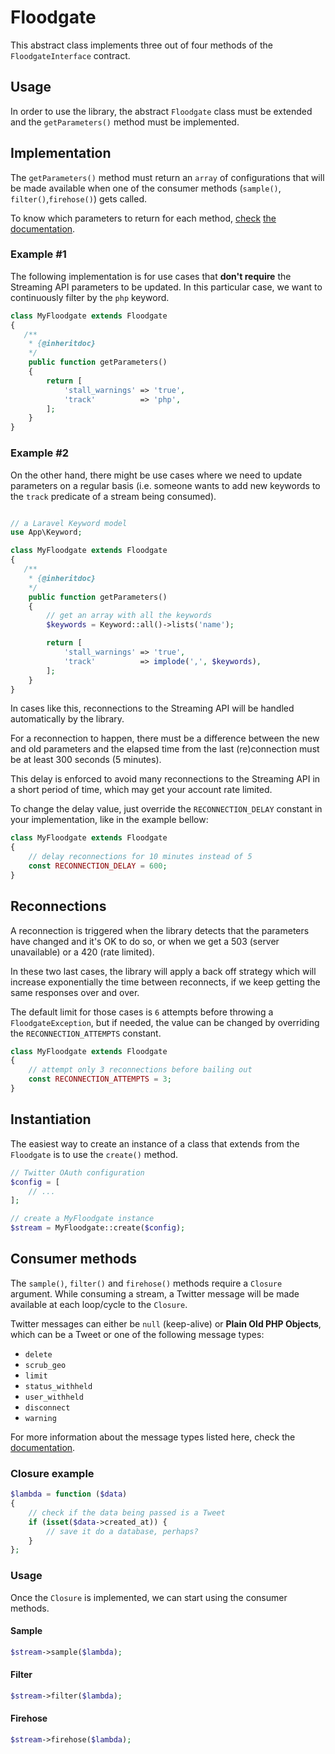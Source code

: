 # Floodgate
This abstract class implements three out of four methods of the `FloodgateInterface` contract.

## Usage
In order to use the library, the abstract `Floodgate` class must be extended and the `getParameters()` method must be implemented.

## Implementation
The `getParameters()` method must return an `array` of configurations that will be made available when one of the consumer methods (`sample()`, `filter()`,`firehose()`) gets called.

To know which parameters to return for each method, [check](https://dev.twitter.com/streaming/reference/get/statuses/sample) [the](https://dev.twitter.com/streaming/reference/post/statuses/filter) [documentation](https://dev.twitter.com/streaming/reference/get/statuses/firehose).

### Example #1
The following implementation is for use cases that **don't require** the Streaming API parameters to be updated. In this particular case, we want to continuously filter by the `php` keyword.

```php
class MyFloodgate extends Floodgate
{
   /**
    * {@inheritdoc}
    */
    public function getParameters()
    {
        return [
            'stall_warnings' => 'true',
            'track'          => 'php',
        ];
    }
}

```

### Example #2
On the other hand, there might be use cases where we need to update parameters on a regular basis (i.e. someone wants to add new keywords to the `track` predicate of a stream being consumed).

```php

// a Laravel Keyword model
use App\Keyword;

class MyFloodgate extends Floodgate
{
   /**
    * {@inheritdoc}
    */
    public function getParameters()
    {
        // get an array with all the keywords
        $keywords = Keyword::all()->lists('name');

        return [
            'stall_warnings' => 'true',
            'track'          => implode(',', $keywords),
        ];
    }
}

```

In cases like this, reconnections to the Streaming API will be handled automatically by the library. 

For a reconnection to happen, there must be a difference between the new and old parameters and the elapsed time from the last (re)connection must be at least 300 seconds (5 minutes). 

This delay is enforced to avoid many reconnections to the Streaming API in a short period of time, which may get your account rate limited.

To change the delay value, just override the `RECONNECTION_DELAY` constant in your implementation, like in the example bellow:

```php
class MyFloodgate extends Floodgate
{
    // delay reconnections for 10 minutes instead of 5
    const RECONNECTION_DELAY = 600;
}

```

## Reconnections
A reconnection is triggered when the library detects that the parameters have changed and it's OK to do so, or when we get a 503 (server unavailable) or a 420 (rate limited).

In these two last cases, the library will apply a back off strategy which will increase exponentially the time between reconnects, if we keep getting the same responses over and over.

The default limit for those cases is `6` attempts before throwing a `FloodgateException`, but if needed, the value can be changed by overriding the `RECONNECTION_ATTEMPTS` constant.

```php
class MyFloodgate extends Floodgate
{
    // attempt only 3 reconnections before bailing out
    const RECONNECTION_ATTEMPTS = 3;
}

```

## Instantiation
The easiest way to create an instance of a class that extends from the `Floodgate` is to use the `create()` method.

```php
// Twitter OAuth configuration
$config = [
    // ...
];

// create a MyFloodgate instance
$stream = MyFloodgate::create($config);
```

## Consumer methods
The `sample()`, `filter()` and `firehose()` methods require a `Closure` argument. While consuming a stream, a Twitter message will be made available at each loop/cycle to the `Closure`.

Twitter messages can either be `null` (keep-alive) or **Plain Old PHP Objects**, which can be a Tweet or one of the following message types:

- `delete`
- `scrub_geo`
- `limit`
- `status_withheld`
- `user_withheld`
- `disconnect`
- `warning`

For more information about the message types listed here, check the [documentation](https://dev.twitter.com/streaming/overview/messages-types).

### Closure example
```php
$lambda = function ($data)
{
    // check if the data being passed is a Tweet
    if (isset($data->created_at)) {
        // save it do a database, perhaps?
    }
};
```

### Usage
Once the `Closure` is implemented, we can start using the consumer methods.

#### Sample
```php
$stream->sample($lambda);
```

#### Filter
```php
$stream->filter($lambda);
```

#### Firehose
```php
$stream->firehose($lambda);
```
